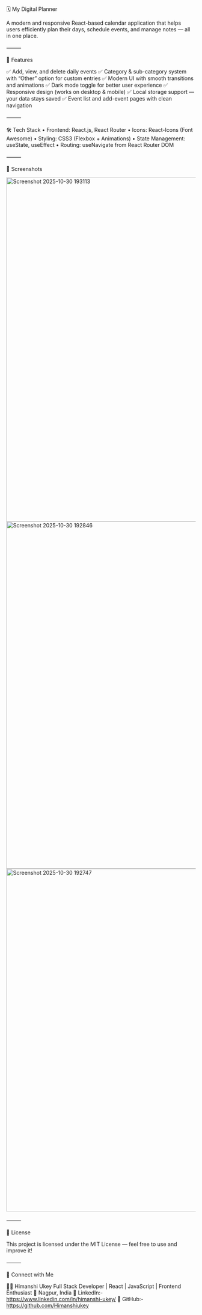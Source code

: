 🗓️ My Digital Planner

A modern and responsive React-based calendar application that helps users efficiently plan their days, schedule events, and manage notes — all in one place.

⸻

🚀 Features

✅ Add, view, and delete daily events
✅ Category & sub-category system with “Other” option for custom entries
✅ Modern UI with smooth transitions and animations
✅ Dark mode toggle for better user experience
✅ Responsive design (works on desktop & mobile)
✅ Local storage support — your data stays saved
✅ Event list and add-event pages with clean navigation

⸻

🛠️ Tech Stack
	•	Frontend: React.js, React Router
	•	Icons: React-Icons (Font Awesome)
	•	Styling: CSS3 (Flexbox + Animations)
	•	State Management: useState, useEffect
	•	Routing: useNavigate from React Router DOM

  
⸻

📸 Screenshots
  
  <img width="1905" height="914" alt="Screenshot 2025-10-30 193113" src="https://github.com/user-attachments/assets/6e8d8ce8-e75f-4d4b-914c-5e977608d14a" />
<img width="1913" height="923" alt="Screenshot 2025-10-30 192846" src="https://github.com/user-attachments/assets/542476cb-a925-4b41-be76-4cd19409b09b" />
<img width="1905" height="911" alt="Screenshot 2025-10-30 192747" src="https://github.com/user-attachments/assets/4d7befdc-2ad7-409d-9d70-9c0dece34c5f" />

⸻

📜 License

This project is licensed under the MIT License — feel free to use and improve it!

⸻

💬 Connect with Me

👩‍💻 Himanshi Ukey
Full Stack Developer | React | JavaScript | Frontend Enthusiast
📍 Nagpur, India
💼 LinkedIn:- https://www.linkedin.com/in/himanshi-ukey/
🐙 GitHub:- https://github.com/Himanshiukey

